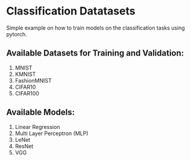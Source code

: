 # Classification Datatasets
 Simple example on how to train models on the classification tasks using pytorch.

## Available Datasets for Training and Validation:
1. MNIST
2. KMNIST
3. FashionMNIST
4. CIFAR10
5. CIFAR100

## Available Models:
1. Linear Regression
2. Multi Layer Perceptron (MLP)
3. LeNet
4. ResNet
5. VGG
